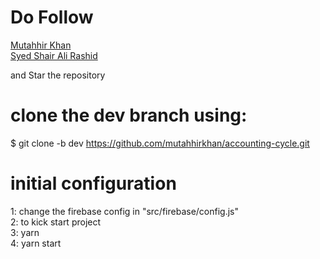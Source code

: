 # Do Follow 
[Mutahhir Khan](https://github.com/mutahhirkhan)\
[Syed Shair Ali Rashid](https://github.com/shair1020)

and Star the repository 

# clone the dev branch using:
$ git clone -b dev https://github.com/mutahhirkhan/accounting-cycle.git

# initial configuration
1: change the firebase config in  "src/firebase/config.js"\
2: to kick start project\
3: yarn\
4: yarn start

